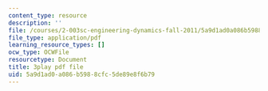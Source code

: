 ```yaml
---
content_type: resource
description: ''
file: /courses/2-003sc-engineering-dynamics-fall-2011/5a9d1ad0a086b5988cfc5de89e8f6b79_QYP-oC1kP_s.pdf
file_type: application/pdf
learning_resource_types: []
ocw_type: OCWFile
resourcetype: Document
title: 3play pdf file
uid: 5a9d1ad0-a086-b598-8cfc-5de89e8f6b79
---
```

